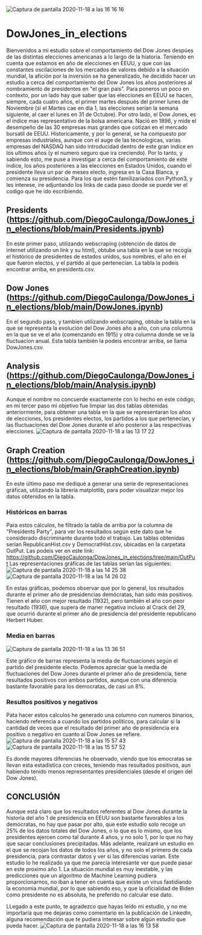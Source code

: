 ![Captura de pantalla 2020-11-18 a las 16 16 16](https://user-images.githubusercontent.com/69120593/99548894-69769600-29b9-11eb-80b2-0674fa31b49e.png)


# DowJones_in_elections
Bienvenidos a mi estudio sobre el comportamiento del Dow Jones despúes de las distintas elecciones americanas a lo largo de la hiatoria. Teniendo en cuenta que estamos en año de elecciones en EEUU, y que con las constantes oscilaciones de los mercados de valores debido a la situación mundial, la afición por la inversión se ha generalizado, he decidido hacer un estudio a cerca del comportamiento del Dow Jones los años posteriores al nombramiento de presidentes en "el gran pais". Para poneros un poco en contexto, por un lado hay que saber que las elecciones en EEUU se hacen, siempre, cada cuatro años, el primer martes después del primer lunes de Noviembre (si el Martes cae en día 1, las elecciones serían la semana siguiente, al caer el lunes en 31 de Octubre). Por otro lado, el Dow Jones, es el índice mas representativo de la bolsa americana. Nació en 1896, y mide el desempeño de las 30 empresas mas grandes que cotizan en el mercado bursatil de EEUU. Historicamente, y por lo general, se ha compuesto por empresas industriales, aunque con el auge de las tecnologicas, varias empresas del NASDAQ han sido introducidad dentro de este gran indice en los ultimos años (y el numero seguro que ira creciendo). 
Por lo tanto, y sabiendo esto, me puse a investigar a cerca del comportamiento de este índice, los años posteriores a las elecciones en Estados Unidos, cuando el presidente lleva un par de meses electo, ingresa en la Casa Blanca, y comienza su presidencia. 
Para los que estén familizariados con Python3, y les interese, ire adjuntando los links de cada paso donde se puede ver el codigo que he ido escribiendo.

## Presidents (https://github.com/DiegoCaulonga/DowJones_in_elections/blob/main/Presidents.ipynb)
En este primer paso, utilizando webscraping (obtención de datos de internet utilizando un link y su html), obtube una tabla en la que se recogía el histórico de presidentes de estados unidos, sus nombres, el año en el que fueron electos, y el partido al que pertenecían. La tabla la podeis encontrar arriba, en presidents.csv.

## Dow Jones (https://github.com/DiegoCaulonga/DowJones_in_elections/blob/main/DowJones.ipynb)
En el segundo paso, y tambien utilizando webscraping, obtube la tabla en la que se representa la evolución del Dow Jones año a año, con una columna en la que se ve el año (comenzando en 1915) y otra columna donde se ve la fluctuacion anual. Esta tabla también la podeis encontrar arriba, se llama DowJones.csv.

## Analysis (https://github.com/DiegoCaulonga/DowJones_in_elections/blob/main/Analysis.ipynb)
Aunque el nombre no concuerde exactamente con lo hecho en este código, en mi tercer paso mi objetivo fue limpiar las dos tablas obtenidas anteriormente, para obtener una tabla en la que se representaran los años de elecciones, los presidentes electos, los partidos a los que pertenecían, y las fluctuaciones del Dow Jones durante el año posterior a las respectivas elecciones. 
![Captura de pantalla 2020-11-18 a las 13 17 22](https://user-images.githubusercontent.com/69120593/99530525-b6e70900-29a1-11eb-8a77-bfca3f652ed2.png)

## Graph Creation (https://github.com/DiegoCaulonga/DowJones_in_elections/blob/main/GraphCreation.ipynb)
En este último paso me dediqué a generar una serie de representaciones gráficas, utilizando la librería matplotlib, para poder visualizar mejor los datos obtenidos en la tabla.

### Históricos en barras
Para estos cálculos, he filtrado la tabla de arriba por la columna de "Presidents Party", para ver los resultados según este dato que he considerado discriminante durante todo el trabajo. Las tablas obtenidas serían RepublicanHist.csv y DemocratHist.csv, ubicadas en la carpetata OutPut. Las podeis ver en este link: https://github.com/DiegoCaulonga/DowJones_in_elections/tree/main/OutPut
Las representaciones gráficas de las tablas serían las siguientes:     
![Captura de pantalla 2020-11-18 a las 14 25 38](https://user-images.githubusercontent.com/69120593/99536037-13e6bd00-29aa-11eb-9097-736560be5da5.png)
![Captura de pantalla 2020-11-18 a las 14 26 02](https://user-images.githubusercontent.com/69120593/99536074-1fd27f00-29aa-11eb-9355-d15755bc18bd.png)

En estas gráficas, podemos observar que por lo general, los resultados durante el primer año de presidencias demócratas, han sido más positivos. Tienen el año con mejor resultado (1932), pero también el año con peor resultado (1936), que supera de maner negativa incluso al Crack del 29, que ocurrió durante el primer año de presidencia del presidente republicano Herbert Huber. 


### Media en barras
![Captura de pantalla 2020-11-18 a las 13 36 51](https://user-images.githubusercontent.com/69120593/99531539-2c9fa480-29a3-11eb-97ff-edbbbeea9a64.png)

Este gráfico de barras representa la media de fluctuaciones según el partido del presidente electo. Podemos apreciar que la media de fluctuaciones del Dow Jones durante el primer año de presidencia, tiene resultados positivos con ambos partidos, aunque con una diferencia bastante favorable para los democratas, de casi un 8%.

### Resultos positivos y negativos
Pata hacer estos calculos he generado una columno con numeros binarios, haciendo referencia a cuando los partidos politicos, para calcular si la cantidad de veces que el resultado del primer año de presidencia era positivo o negativo en cuanto al Dow Jones se refiere.
![Captura de pantalla 2020-11-18 a las 15 57 43](https://user-images.githubusercontent.com/69120593/99546633-eb18f480-29b6-11eb-98c8-bfd88720f17a.png)
![Captura de pantalla 2020-11-18 a las 15 57 52](https://user-images.githubusercontent.com/69120593/99546836-23203780-29b7-11eb-800b-032c06b13d64.png)

Es donde mayores diferencias he observado, viendo que los emocratas se llevan esta estadistica con creces, teniendo mas resultados positivos, aun habiendo tenido menos representantes presidenciales (desde el origen del Dow Jones).


## CONCLUSIÓN
Aunque está claro que los resultados referentes al Dow Jones durante la historia del año 1 de presidencia en EEUU son bastante favorables a los demócratas, no hay que pasar por alto, que este estudio solo recoge un 25% de los datos totales del Dow Jones, o lo que es lo mismo, que los presidentes ejercen como tal durante 4 años, y no solo 1, por lo que no hay que sacar conclusiones precipitadas. Más adelante, realizaré un estudio en el que se recojan los datos de todos los años, y no solo el primero de cada presidencia, para contrastar datos y ver si las diferencias varían. Este estudio lo he realizado ya que me parecia interesante ver que puede pasar en este proximo año 1. La situación mundial es muy inestable, y las predicciones que un algoritmo de Machine Learning pudiera proporcionarnos, no iban a tener en cuenta que existe un virus fastidiando la economia mundial, por lo que sabiendo eso, y que la oficialidad de Biden como presidente no es absoluta, he preferido no calcular ese dato. 

LLegado a este punto, te agradezco que hayas leído mi estudio, y no me importaría que me dejaras como comentario en la publicación de LinkedIn, alguna recomendación que te pudiera interesar sobre algún estudio que pueda hacer. 
![Captura de pantalla 2020-11-18 a las 16 13 58](https://user-images.githubusercontent.com/69120593/99548589-1ac8fc00-29b9-11eb-8227-2b116f9ce440.png)



